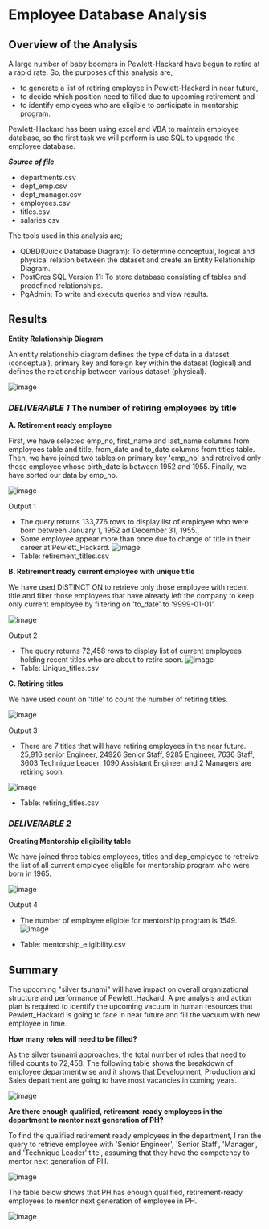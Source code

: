 # Employee Database Analysis

## Overview of the Analysis
A large number of baby boomers in Pewlett-Hackard have begun to retire at a rapid rate. So, the purposes of this analysis are;
- to generate a list of retiring employee in Pewlett-Hackard in near future,
- to decide which position need to filled due to upcoming retirement and
- to identify employees who are eligible to participate in mentorship program.

Pewlett-Hackard has been using excel and VBA to maintain employee database, so the first task we will perform is use SQL to upgrade the employee database.

***Source of file***
- departments.csv
- dept_emp.csv
- dept_manager.csv
- employees.csv
- titles.csv
- salaries.csv

The tools used in this analysis are;
- QDBD(Quick Database Diagram): To determine conceptual, logical and physical relation between the dataset and create an Entity Relationship Diagram.
- PostGres SQL Version 11: To store database consisting of tables and predefined relationships.
- PgAdmin: To write and execute queries and view results.

## Results
**Entity Relationship Diagram**

An entity relationship diagram defines the type of data in a dataset (conceptual), primary key and foreign key within the dataset (logical) and defines the relationship  between various dataset (physical).

![image](https://user-images.githubusercontent.com/107566776/184661159-c4743b03-f01e-4957-974d-eace6663794e.png)

### ***DELIVERABLE 1*** The number of retiring employees by title

**A. Retirement ready employee**

First, we have selected emp_no, first_name and last_name columns from employees table and title, from_date and to_date columns from titles table. Then, we have joined two tables on primary key 'emp_no' and retreived only those employee whose birth_date is between 1952 and 1955. Finally, we have sorted our data by emp_no.

![image](https://user-images.githubusercontent.com/107566776/184655046-7ef2f8ec-5571-4e09-be58-102fb57c8ae1.png)

Output 1
- The query returns 133,776 rows to display list of employee who were born between January 1, 1952 ad December 31, 1955. 
- Some employee appear more than once due to change of title in their career at Pewlett_Hackard.
          ![image](https://user-images.githubusercontent.com/107566776/184500086-733eb0ca-02e2-4efd-bf7b-88f8a1759132.png)
- Table: retirement_titles.csv

**B. Retirement ready current employee with unique title**

We have used DISTINCT ON to retrieve only those employee with recent title and filter those employees that have already left the company to keep only current employee by filtering on 'to_date' to '9999-01-01'.

![image](https://user-images.githubusercontent.com/107566776/184655193-f0fb7185-c4d9-422c-9303-5068970971da.png)

Output 2
- The query returns 72,458 rows to display list of current employees holding recent titles who are about to retire soon.
          ![image](https://user-images.githubusercontent.com/107566776/184500281-5d073cab-8818-4a20-9547-76f666d7b8bf.png)
- Table: Unique_titles.csv

**C. Retiring titles**

We have used count on 'title' to count the number of retiring titles.

![image](https://user-images.githubusercontent.com/107566776/184655347-b4257ec9-a7a2-4b9b-8d51-988a96473ad3.png)

Output 3
- There are 7 titles that will have retiring employees in the near future. 25,916 senior Engineer, 24926 Senior Staff, 9285 Engineer, 7636 Staff, 3603 Technique Leader, 1090 Assistant Engineer and 2 Managers are retiring soon.

![image](https://user-images.githubusercontent.com/107566776/184500171-167d9abf-a2d1-46f1-b9fa-3a6e30dfc4b5.png)
            
- Table: retiring_titles.csv

### ***DELIVERABLE 2*** 
**Creating Mentorship eligibility table**

We have joined three tables employees, titles and dep_employee to retreive the list of all current employee eligible for mentorship program who were born in 1965.

![image](https://user-images.githubusercontent.com/107566776/184655578-9d445ad6-a9f4-461f-89e8-e5ecb4d9d5c8.png)

Output 4
- The number of employee eligible for mentorship program is 1549.
          ![image](https://user-images.githubusercontent.com/107566776/184500235-af5ec57c-3a1b-4d8a-87d3-731c929866a7.png)
          
 - Table: mentorship_eligibility.csv

## Summary
The upcoming "silver tsunami" will have impact on overall organizational structure and performance of Pewlett_Hackard. A pre analysis and action plan is required to identify the upcoming vacuum in human resources that Pewlett_Hackard is going to face in near future and fill the vacuum with new employee in time. 

**How many roles will need to be filled?**

As the silver tsunami approaches, the total number of roles that need to filled counts to 72,458.
The following table shows the breakdown of employee departmentwise and it shows that Development, Production and Sales department are going to have most vacancies in coming years.

![image](https://user-images.githubusercontent.com/107566776/184548895-3ddf1083-d8b8-4b27-bac5-0541d1b1def4.png)

**Are there enough qualified, retirement-ready employees in the department to mentor next generation of PH?**

To find the qualified retirement ready employees in the department, I ran the query to retrieve employee with 'Senior Engineer', 'Senior Staff', 'Manager', and 'Technique Leader' titel, assuming that they have the competency to mentor next generation of PH. 

 ![image](https://user-images.githubusercontent.com/107566776/184653256-f9bbddbe-ff35-490f-b190-c7d3f31bc3de.png)

The table below shows that PH has enough qualified, retirement-ready employees to mentor next generation of employee in PH.

![image](https://user-images.githubusercontent.com/107566776/184549670-7e09b3c6-4cd8-4212-ab88-2727c79e5ed1.png)




